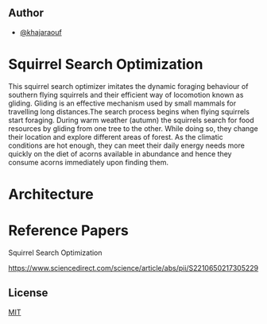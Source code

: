 
## Author

- [@khajaraouf](https://www.github.com/khajaraouf)


# Squirrel Search Optimization

This squirrel search optimizer imitates the dynamic foraging behaviour of southern flying squirrels and their efficient way of locomotion known as gliding. Gliding is an effective mechanism used by small mammals for travelling long distances.The search process begins when flying squirrels start foraging. During warm weather (autumn) the squirrels search for food resources by gliding from one tree to the other. While doing so, they change their location and explore different areas of forest. As the climatic conditions are hot enough, they can meet their daily energy needs more quickly on the diet of acorns available in abundance and hence they consume acorns immediately upon finding them.


# Architecture



# Reference Papers

Squirrel Search Optimization

https://www.sciencedirect.com/science/article/abs/pii/S2210650217305229

## License

[MIT](https://choosealicense.com/licenses/mit/)

